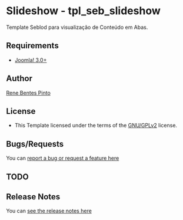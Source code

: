 Slideshow - tpl_seb_slideshow
=============

Template Seblod para visualização de Conteúdo em Abas.

Requirements
------------

* [Joomla! 3.0+](http://www.joomla.org)

Author
------

[Rene Bentes Pinto](http://github.com/renebentes)

License
--------

* This Template licensed under the terms of the [GNU/GPLv2](http://www.gnu.org/licenses/gpl-2.0.html) license.

Bugs/Requests
-------------

You can [report a bug or request a feature here](http://github.com/renebentes/tpl_seb_tabs/issues)

TODO
----



Release Notes
-------------

You can [see the release notes here](http://github.com/renebentes/tpl_seb_tabs/blob/master/CHANGELOG.md)